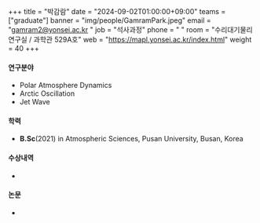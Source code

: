 +++
title  = "박감람" 
date   = "2024-09-02T01:00:00+09:00"
teams  = ["graduate"]
banner = "img/people/GamramPark.jpeg"
email  = "gamram2@yonsei.ac.kr "
job    = "석사과정"
phone  = " "
room   = "수리대기물리연구실 / 과학관 529A호"
web    = "https://mapl.yonsei.ac.kr/index.html"
weight = 40
+++

#### 연구분야
 + Polar Atmosphere Dynamics
 + Arctic Oscillation 
 + Jet Wave

#### 학력
 + **B.Sc**(2021) in Atmospheric Sciences, Pusan University, Busan, Korea

#### 수상내역
 + 

#### 논문
 +